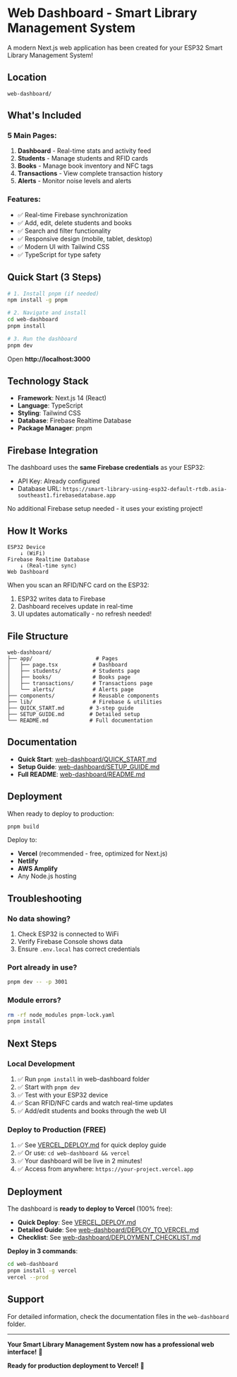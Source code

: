 # Web Dashboard - Smart Library Management System

A modern Next.js web application has been created for your ESP32 Smart Library Management System!

## Location

```
web-dashboard/
```

## What's Included

### 5 Main Pages:
1. **Dashboard** - Real-time stats and activity feed
2. **Students** - Manage students and RFID cards
3. **Books** - Manage book inventory and NFC tags
4. **Transactions** - View complete transaction history
5. **Alerts** - Monitor noise levels and alerts

### Features:
- ✅ Real-time Firebase synchronization
- ✅ Add, edit, delete students and books
- ✅ Search and filter functionality
- ✅ Responsive design (mobile, tablet, desktop)
- ✅ Modern UI with Tailwind CSS
- ✅ TypeScript for type safety

## Quick Start (3 Steps)

```bash
# 1. Install pnpm (if needed)
npm install -g pnpm

# 2. Navigate and install
cd web-dashboard
pnpm install

# 3. Run the dashboard
pnpm dev
```

Open **http://localhost:3000**

## Technology Stack

- **Framework**: Next.js 14 (React)
- **Language**: TypeScript
- **Styling**: Tailwind CSS
- **Database**: Firebase Realtime Database
- **Package Manager**: pnpm

## Firebase Integration

The dashboard uses the **same Firebase credentials** as your ESP32:
- API Key: Already configured
- Database URL: `https://smart-library-using-esp32-default-rtdb.asia-southeast1.firebasedatabase.app`

No additional Firebase setup needed - it uses your existing project!

## How It Works

```
ESP32 Device
    ↓ (WiFi)
Firebase Realtime Database
    ↓ (Real-time sync)
Web Dashboard
```

When you scan an RFID/NFC card on the ESP32:
1. ESP32 writes data to Firebase
2. Dashboard receives update in real-time
3. UI updates automatically - no refresh needed!

## File Structure

```
web-dashboard/
├── app/                    # Pages
│   ├── page.tsx           # Dashboard
│   ├── students/          # Students page
│   ├── books/             # Books page
│   ├── transactions/      # Transactions page
│   └── alerts/            # Alerts page
├── components/            # Reusable components
├── lib/                   # Firebase & utilities
├── QUICK_START.md        # 3-step guide
├── SETUP_GUIDE.md        # Detailed setup
└── README.md             # Full documentation
```

## Documentation

- **Quick Start**: [web-dashboard/QUICK_START.md](web-dashboard/QUICK_START.md)
- **Setup Guide**: [web-dashboard/SETUP_GUIDE.md](web-dashboard/SETUP_GUIDE.md)
- **Full README**: [web-dashboard/README.md](web-dashboard/README.md)

## Deployment

When ready to deploy to production:

```bash
pnpm build
```

Deploy to:
- **Vercel** (recommended - free, optimized for Next.js)
- **Netlify**
- **AWS Amplify**
- Any Node.js hosting

## Troubleshooting

### No data showing?
1. Check ESP32 is connected to WiFi
2. Verify Firebase Console shows data
3. Ensure `.env.local` has correct credentials

### Port already in use?
```bash
pnpm dev -- -p 3001
```

### Module errors?
```bash
rm -rf node_modules pnpm-lock.yaml
pnpm install
```

## Next Steps

### Local Development
1. ✅ Run `pnpm install` in web-dashboard folder
2. ✅ Start with `pnpm dev`
3. ✅ Test with your ESP32 device
4. ✅ Scan RFID/NFC cards and watch real-time updates
5. ✅ Add/edit students and books through the web UI

### Deploy to Production (FREE)
1. ✅ See [VERCEL_DEPLOY.md](VERCEL_DEPLOY.md) for quick deploy guide
2. ✅ Or use: `cd web-dashboard && vercel`
3. ✅ Your dashboard will be live in 2 minutes!
4. ✅ Access from anywhere: `https://your-project.vercel.app`

## Deployment

The dashboard is **ready to deploy to Vercel** (100% free):

- **Quick Deploy**: See [VERCEL_DEPLOY.md](VERCEL_DEPLOY.md)
- **Detailed Guide**: See [web-dashboard/DEPLOY_TO_VERCEL.md](web-dashboard/DEPLOY_TO_VERCEL.md)
- **Checklist**: See [web-dashboard/DEPLOYMENT_CHECKLIST.md](web-dashboard/DEPLOYMENT_CHECKLIST.md)

**Deploy in 3 commands**:
```bash
cd web-dashboard
pnpm install -g vercel
vercel --prod
```

## Support

For detailed information, check the documentation files in the `web-dashboard` folder.

---

**Your Smart Library Management System now has a professional web interface!** 🎉

**Ready for production deployment to Vercel!** 🚀
